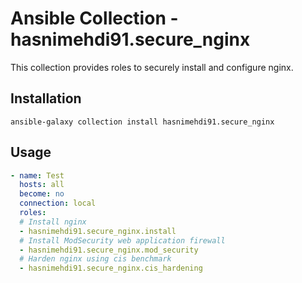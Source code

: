 # Ansible Collection - hasnimehdi91.secure_nginx

This collection provides roles to securely install and configure nginx.


## Installation

    ansible-galaxy collection install hasnimehdi91.secure_nginx

## Usage

```yaml
- name: Test
  hosts: all
  become: no
  connection: local
  roles:
  # Install nginx
  - hasnimehdi91.secure_nginx.install
  # Install ModSecurity web application firewall
  - hasnimehdi91.secure_nginx.mod_security
  # Harden nginx using cis benchmark 
  - hasnimehdi91.secure_nginx.cis_hardening
